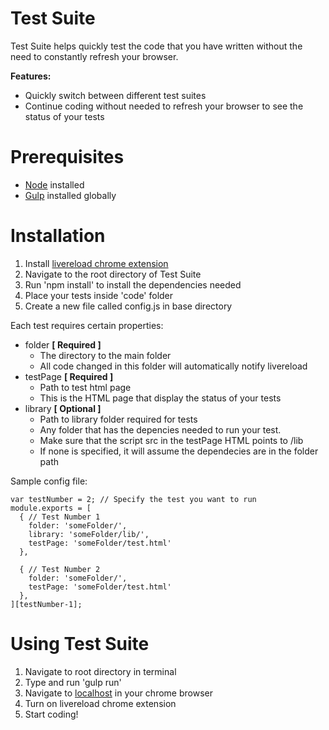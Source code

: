 # Test Suite
Test Suite helps quickly test the code that you have written without the need to constantly refresh your browser.

**Features:**
- Quickly switch between different test suites
- Continue coding without needed to refresh your browser to see the status of your tests
# Prerequisites
* [Node](https://nodejs.org/en/) installed 
* [Gulp](https://github.com/gulpjs/gulp/blob/master/docs/getting-started.md) installed globally


# Installation
1. Install [livereload chrome extension](https://chrome.google.com/webstore/detail/livereload/jnihajbhpnppcggbcgedagnkighmdlei?hl=en)
2. Navigate to the root directory of Test Suite
3. Run 'npm install' to install the dependencies needed
4. Place your tests inside 'code' folder
5. Create a new file called config.js in base directory

Each test requires certain properties: 

* folder   **[ Required ]**
  * The directory to the main folder
  * All code changed in this folder will automatically notify livereload
* testPage **[ Required ]**
  * Path to test html page
  * This is the HTML page that display the status of your tests
* library  **[ Optional ]**
  * Path to library folder required for tests
  * Any folder that has the depencies needed to run your test.
  * Make sure that the script src in the testPage HTML points to /lib
  * If none is specified, it will assume the dependecies are in the folder path

Sample config file:
```
var testNumber = 2; // Specify the test you want to run
module.exports = [ 
  { // Test Number 1
    folder: 'someFolder/',
    library: 'someFolder/lib/',
    testPage: 'someFolder/test.html'
  },

  { // Test Number 2
    folder: 'someFolder/',
    testPage: 'someFolder/test.html'
  },
][testNumber-1];
```

# Using Test Suite
1. Navigate to root directory in terminal
2. Type and run 'gulp run' 
3. Navigate to [localhost](http://localhost:3000) in your chrome browser
4. Turn on livereload chrome extension
5. Start coding!




